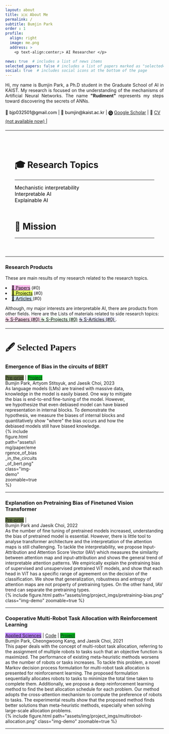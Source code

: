 ```yaml
---
layout: about
title: 🇰🇷 About Me
permalink: /
subtitle: Bumjin Park
order : 1 
profile:
  align: right
  image: me.png
  address: >
    <p text-align:center;> AI Researcher </p>

news: true  # includes a list of news items
selected_papers: false # includes a list of papers marked as "selected={true}"
social: true  # includes social icons at the bottom of the page
---
```


<p style="text-align: justify;">
Hi, my name is Bumjin Park, a Ph.D student in the Graduate School of AI in KAIST. 
My research is focused on the understanding of the mechanisms of Artificial Neural Networks. 
The name <strong> "Rudiment" </strong> represents my steps toward discovering the secrets of ANNs. 
</p>

<div style="line-height:2.0">
📨 <tag class="box-demo-link" style='color:#000000;background:#ffffff;border-radius: 10px;'>bjp032501@gmail.com</tag> 
| 📨 <tag class="box-demo-link" style='color:#000000;background:#ffffff;border-radius: 10px;'>bumjin@kaist.ac.kr</tag> 
| 🅖 <a class="box-demo-link" href="https://scholar.google.co.kr/citations?user=XzIXaxoAAAAJ&hl=ko" >Google Scholar</a> 
| 🧾 <a class="box-demo-link" href="">  CV (not available now) </a> 
| 
</div>


<hr>
<div class="card" style="width:auto;padding:30px;margin-top:20px">
<h1 style='text-align:left'> 🎓 Research Topics   </h1>
<!-- <hr style="margin:2px;padding:2px"> -->
<hr style='margin-top:0px'>
<li style="list-style-type: none;"> <text class="box-demo-link" style="color:#000000;background:#ffffff;font-size:16px"> Mechanistic interpretability </text> </li>
<li style="list-style-type: none;"> <text class="box-demo-link" style="color:#000000;background:#ffffff;font-size:16px"> Interpretable AI </text> </li>
<li style="list-style-type: none;"> <text class="box-demo-link" style="color:#000000;background:#ffffff;font-size:16px"> Explainable AI </text> </li>
<br>
<h1> 🤗 Mission </h1>
<hr style='margin-top:0px'>


</div>

<hr>

<h3> Research Products </h3>
<p>
These are main results of my research related to the research topics. 
</p>


<li><a class="box-demo-link" href="/main_papers/" style="background:#ffbbee; color:#000000;" >📌 Papers</a> (#0)
</li>
<li>  <a class="box-demo-link" href="/main_projects/" style="background:#e3ff67; color:#000000;" > 📌 Projects</a> (#0)
</li> 
<li>  <a class="box-demo-link" href="/main_articles/" style="background:#ddeeff; color:#000000;" >📌 Articles </a> (#0) 
</li>

<p>
Although, my major interests are interpretable AI, there are products from other fields. Here are the Lists of materials related to side research topics: 
<br>
<a class="box-demo-link" href="/side_papers/" style="background:#ffddee; color:#000000;" >☕️ S-Papers (#0) </a>  
 <a class="box-demo-link" href="/side_projects/" style="background:#eeffee; color:#000000;" >☕️ S-Projects (#0)</a>   
 <a class="box-demo-link" href="/side_articles/" style="background:#eeeeff; color:#000000;" >☕️ S-Articles (#0) </a> .
</p>

<hr>
 <h1 style="font-family:Times New Roman"> 🖋 Selected Papers   </h1>

  <!--  Emergence of Bias in the circuits of BERT  -->
  <h3 class="demo-title"> Emergence of Bias in the circuits of BERT </h3>
  <div class="demolink">
    <a class="box-demo-link" href="https://drive.google.com/file/d/1v3q8HBThVcIXzr0eADwiXHXB2tV2JR_m/view?usp=sharing" style="background:#617143" >Pre-print</a> | 
      <a class="box-demo-link" href="/paper/emergence_of_bias_in_bert/" style="background:#00B51E;" >Project</a>
    <div class="authors">Bumjin Park, Artyom Stitsyuk, and Jaesik Choi, 2023  </div>
  </div>
  <!--  
    <a class="box-demo-link" href="https://github.com/fxnnxc/vision-pretraining-bias" >Code</a> | 
    <a class="box-demo-link" href="/paper/explaining_pretraining_bias/"  style="background:#00B51E;">Project</a>
  -->
  <div class="row">
    <div class="column-first" style="width:80%" >
    As language models (LMs) are trained with massive data, knowledge in the model is easily biased. One way to mitigate the bias is end-to-end fine-tuning of the model. However, we hypothesize that even debiased model can have biased representation in internal blocks. To demonstrate the hypothesis, we measure the biases of internal blocks and quantitatively show "where" the bias occurs and how the debiased models still have biased knowledge. 
    </div>
    <div class="column-second" style="width:20%">
    {% include figure.html path="assets/img/paper/emergence_of_bias_in_the_circuits_of_bert.png" class="img-demo" zoomable=true %}
          <!-- <img width="100%" src="">   -->
    </div>
  </div>
  <hr/>


<!--  Pretraining Bias  -->
<h3 class="demo-title"> Explanation on Pretraining Bias of Finetuned Vision Transformer </h3>
<div class="demolink">
  <a class="box-demo-link" href="https://arxiv.org/abs/2211.15428" style="background:#617143" >Pre-print</a> | 
  <div class="authors">Bumjin Park and Jaesik Choi, 2022  </div>
</div>
<!--  
  <a class="box-demo-link" href="https://github.com/fxnnxc/vision-pretraining-bias" >Code</a> | 
  <a class="box-demo-link" href="/paper/explaining_pretraining_bias/"  style="background:#00B51E;">Project</a>
-->
<div class="row">
  <div class="column-first">
  As the number of fine tuning of pretrained models increased, understanding the bias of pretrained model is essential. However, there is little tool to analyse transformer architecture and the interpretation of the attention maps is still challenging. To tackle the interpretability, we propose Input-Attribution and Attention Score Vector (IAV) which measures the similarity between attention map and input-attribution and shows the general trend of interpretable attention patterns. We empirically explain the pretraining bias of supervised and unsupervised pretrained ViT models, and show that each head in ViT has a specific range of agreement on the decision of the classification. We show that generalization, robustness and entropy of attention maps are not property of pretraining types. On the other hand, IAV trend can separate the pretraining types.
  </div>
  <div class="column-second">
  {% include figure.html path="assets/img/project_imgs/pretraining-bias.png" class="img-demo" zoomable=true %}
        <!-- <img width="100%" src="">   -->
  </div>
</div>
<hr/>

<!--  MultiRobot Allocation Bias  -->
<h3 class="demo-title"> Cooperative Multi-Robot Task Allocation with Reinforcement Learning
 </h3>
<div class="demolink">
  <a class="box-demo-link" href="https://www.mdpi.com/2076-3417/12/1/272" style="background:#B77EFA" >Applied Sciences</a> | 
  <a class="box-demo-link" href="https://github.com/fxnnxc/Cooperative-Multi-Robot-Task-Allocation-with-Reinforcement-Learning" >Code</a> | 
  <a class="box-demo-link" href="/paper/multirobot_allocation/" style="background:#00B51E;" >Project</a>
  <div class="authors">Bumjin Park, Cheongwoong Kang, and Jaesik Choi, 2021  </div>
</div>
<div class="row">
  <div class="column-first">
This paper deals with the concept of multi-robot task allocation, referring to the assignment of multiple robots to tasks such that an objective function is maximized. The performance of existing meta-heuristic methods worsens as the number of robots or tasks increases. To tackle this problem, a novel Markov decision process formulation for multi-robot task allocation is presented for reinforcement learning. The proposed formulation sequentially allocates robots to tasks to minimize the total time taken to complete them. Additionally, we propose a deep reinforcement learning method to find the best allocation schedule for each problem. Our method adopts the cross-attention mechanism to compute the preference of robots to tasks. The experimental results show that the proposed method finds better solutions than meta-heuristic methods, especially when solving large-scale allocation problems.
  </div>
  <div class="column-second">
  {% include figure.html path="assets/img/project_imgs/multirobot-allocation.png" class="img-demo" zoomable=true %}
        <!-- <img width="100%" src="">   -->
  </div>
</div>
<hr/>


<!-- <a class="box-demo-link" href="/reading_list/" style="background:#617143 " >🐾 Research Progress</a> | 

<a class="box-demo-link" href="/reading_list/" style="background:#617143 " >🐾 Research Progress</a> |  -->

